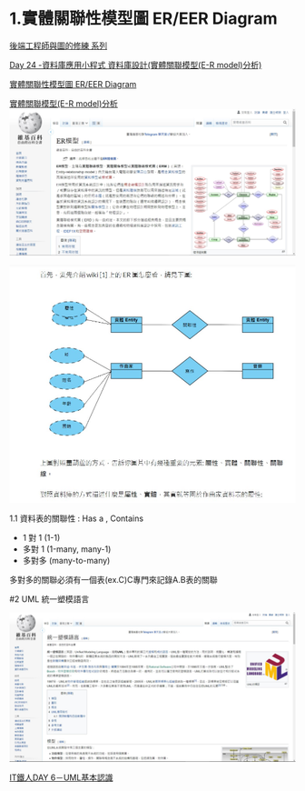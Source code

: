 # 1.實體關聯性模型圖 ER/EER Diagram
[後端工程師與圖的修練 系列](https://ithelp.ithome.com.tw/users/20092753/ironman/39160)

[Day 24 -資料庫應用小程式 資料庫設計(實體關聯模型(E-R model)分析)](https://ithelp.ithome.com.tw/articles/10279385)

[實體關聯性模型圖 ER/EER Diagram](https://ithelp.ithome.com.tw/articles/10270611)

[實體關聯模型(E-R model)分析](https://database.klab.tw/lesson-4-2/)
![](1.jpg)

![](2.jpg)

1.1 資料表的關聯性 : Has a , Contains
- 1 對 1 (1-1)
- 多對 1 (1-many, many-1)
- 多對多 (many-to-many)

多對多的關聯必須有一個表(ex.C)C專門來記錄A.B表的關聯

#2 UML 統一塑模語言

![](3.jpg)

[IT鐵人DAY 6－UML基本認識](https://ithelp.ithome.com.tw/articles/10269210)



